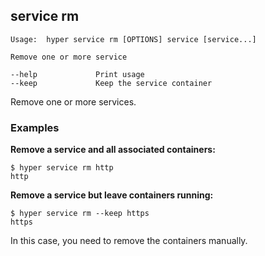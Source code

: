 ## service rm

    Usage:	hyper service rm [OPTIONS] service [service...]
    
    Remove one or more service
    
    --help             Print usage
    --keep             Keep the service container

Remove one or more services.

### Examples

**Remove a service and all associated containers:**

    $ hyper service rm http
    http

**Remove a service but leave containers running:**

    $ hyper service rm --keep https
    https

In this case, you need to remove the containers manually.
